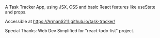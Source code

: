 A Task Tracker App, using JSX, CSS and basic React features like useState and props. 

Accessible at https://ArmanS211.github.io/task-tracker/

Special Thanks: Web Dev Simplified for "react-todo-list" project. 
